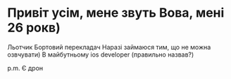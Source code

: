 #  Привіт усім, мене звуть Вова, мені 26 рокв)

Льотчик
Бортовий перекладач
Наразі займаюся тим, що не можна озвчувати)
В майбутньому ios developer (правильно назвав?)

p.m. Є дрон
